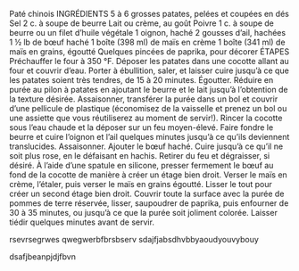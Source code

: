 <important> Paté chinois
INGRÉDIENTS
5 à 6 grosses patates, pelées et coupées en dés
Sel
2 c. à soupe de beurre
Lait ou crème, au goût
Poivre 
1 c. à soupe de beurre ou un filet d’huile végétale
1 oignon, haché
2 gousses d’ail, hachées
1 ½ lb de bœuf haché
1 boîte (398 ml) de maïs en crème 
1 boîte (341 ml) de maïs en grains, égoutté
Quelques pincées de paprika, pour décorer
ÉTAPES
Préchauffer le four à 350 °F. Déposer les patates dans une cocotte allant au four et couvrir d’eau. Porter à ébullition, saler, et laisser cuire jusqu’à ce que les patates soient très tendres, de 15 à 20 minutes. Égoutter. Réduire en purée au pilon à patates en ajoutant le beurre et le lait jusqu’à l’obtention de la texture désirée. Assaisonner, transférer la purée dans un bol et couvrir d’une pellicule de plastique (économisez de la vaisselle et prenez un bol ou une assiette que vous réutiliserez au moment de servir!).
Rincer la cocotte sous l’eau chaude et la déposer sur un feu moyen-élevé. Faire fondre le beurre et cuire l’oignon et l’ail quelques minutes jusqu’à ce qu’ils deviennent translucides. Assaisonner.
Ajouter le bœuf haché. Cuire jusqu’à ce qu’il ne soit plus rose, en le défaisant en hachis. Retirer du feu et dégraisser, si désiré.
À l’aide d’une spatule en silicone, presser fermement le bœuf au fond de la cocotte de manière à créer un étage bien droit.
Verser le maïs en crème, l’étaler, puis verser le maïs en grains égoutté. Lisser le tout pour créer un second étage bien droit.
Couvrir toute la surface avec la purée de pommes de terre réservée, lisser, saupoudrer de paprika, puis enfourner de 30 à 35 minutes, ou jusqu’à ce que la purée soit joliment colorée. Laisser tiédir quelques minutes avant de servir.
</important>

rsevrsegrwes
qwegwerbfbrsbserv
sdajfjabsdhvbbyaoudyouvybouy


















dsafjbeanpjdjfbvn